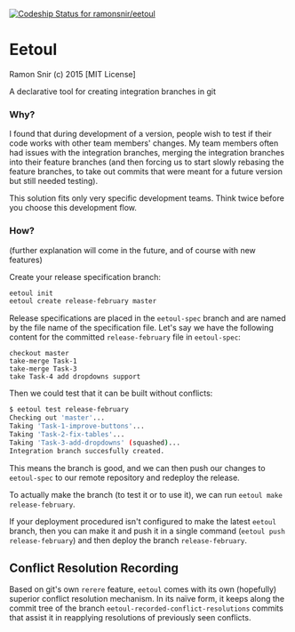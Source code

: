 [ ![Codeship Status for ramonsnir/eetoul](https://codeship.com/projects/d6637e90-dec4-0132-d9d6-465ff4e7e511/status?branch=master)](https://codeship.com/projects/80437)

# Eetoul

Ramon Snir (c) 2015 [MIT License]

A declarative tool for creating integration branches in git

### Why?

I found that during development of a version, people wish to test if their code works with other team members' changes. My team members often had issues with the integration branches, merging the integration branches into their feature branches (and then forcing us to start slowly rebasing the feature branches, to take out commits that were meant for a future version but still needed testing).

This solution fits only very specific development teams. Think twice before you choose this development flow.

### How?

(further explanation will come in the future, and of course with new features)

Create your release specification branch:
```sh
eetoul init
eetoul create release-february master
```

Release specifications are placed in the `eetoul-spec` branch and are named by the file name of the specification file. Let's say we have the following content for the committed `release-february` file in `eetoul-spec`:
```
checkout master
take-merge Task-1
take-merge Task-3
take Task-4 add dropdowns support
```

Then we could test that it can be built without conflicts:
```sh
$ eetoul test release-february
Checking out 'master'...
Taking 'Task-1-improve-buttons'...
Taking 'Task-2-fix-tables'...
Taking 'Task-3-add-dropdowns' (squashed)...
Integration branch succesfully created.
```

This means the branch is good, and we can then push our changes to `eetoul-spec` to our remote repository and redeploy the release.

To actually make the branch (to test it or to use it), we can run `eetoul make release-february`.

If your deployment procedured isn't configured to make the latest `eetoul` branch, then you can make it and push it in a single command (`eetoul push release-february`) and then deploy the branch `release-february`.

## Conflict Resolution Recording

Based on git's own `rerere` feature, `eetoul` comes with its own (hopefully) superior conflict resolution mechanism. In its naïve form, it keeps along the commit tree of the branch `eetoul-recorded-conflict-resolutions` commits that assist it in reapplying resolutions of previously seen conflicts.
